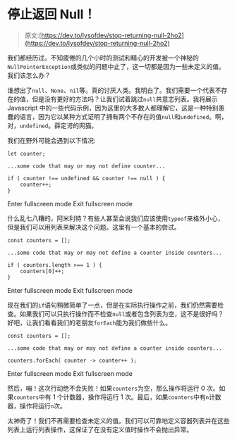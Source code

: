 # 停止返回 Null！

> 原文:[https://dev.to/lysofdev/stop-returning-null-2ho2](https://dev.to/lysofdev/stop-returning-null-2ho2)

我们都经历过。不知疲倦的几个小时的测试和精心的开发被一个神秘的`NullPointerException`或类似的问题中止了，这一切都是因为一些未定义的值。我们该怎么办？

谁想出了`null`、`None`、`nil`等。真的讨厌人类。我明白了。我们需要一个代表不存在的值，但是没有更好的方法吗？让我们试着跳过`null`共意志列表。我将展示 Javascript 中的一些代码示例，因为这里的大多数人都理解它，这是一种特别愚蠢的语言，因为它以某种方式证明了拥有两个不存在的值`null`和`undefined`。啊，对，`undefined`。薛定谔的网猫。

我们在野外可能会遇到以下情况:

```
let counter;

...some code that may or may not define counter...

if ( counter !== undefined && counter !== null ) {
    counter++;
} 
```

Enter fullscreen mode Exit fullscreen mode

什么乱七八糟的，阿米利特？有些人甚至会说我们应该使用`typeof`来格外小心，但是我们可以用列表来解决这个问题。这里有一个基本的尝试。

```
const counters = [];

...some code that may or may not define a counter inside counters...

if ( counters.length >== 1 ) {
    counters[0]++;
} 
```

Enter fullscreen mode Exit fullscreen mode

现在我们的`if`语句稍微简单了一点，但是在实际执行操作之前，我们仍然需要检查。如果我们可以只执行操作而不检查`null`或者包含列表为空，这不是很好吗？好吧，让我们看看我们的老朋友`forEach`能为我们做些什么。

```
const counters = [];

...some code that may or may not define a counter inside counters...

counters.forEach( counter -> counter++ ); 
```

Enter fullscreen mode Exit fullscreen mode

然后，嘣！这次行动绝不会失败！如果`counters`为空，那么操作将运行 0 次。如果`counters`中有 1 个计数器，操作将运行 1 次。最后，如果`counters`中有`n`计数器，操作将运行`n`次。

太神奇了！我们不再需要检查未定义的值。我们可以可靠地定义容器列表并在这些列表上运行列表操作，这保证了在没有定义值时操作不会抛出异常。